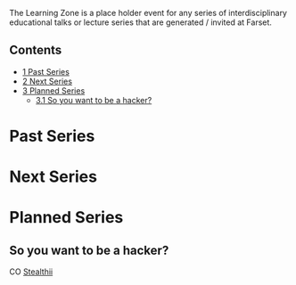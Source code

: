 The Learning Zone is a place holder event for any series of interdisciplinary educational talks or lecture series that are generated / invited at Farset.

Contents
--------

-   [1 Past Series](#Past_Series)
-   [2 Next Series](#Next_Series)
-   [3 Planned Series](#Planned_Series)
    -   [3.1 So you want to be a hacker?](#So_you_want_to_be_a_hacker.3F)

Past Series
===========

Next Series
===========

Planned Series
==============

So you want to be a hacker?
---------------------------

CO [Stealthii](http://wiki.farsetlabs.org.uk/w/index.php?title=User:Stealthii&action=edit&redlink=1 "User:Stealthii (page does not exist)")
